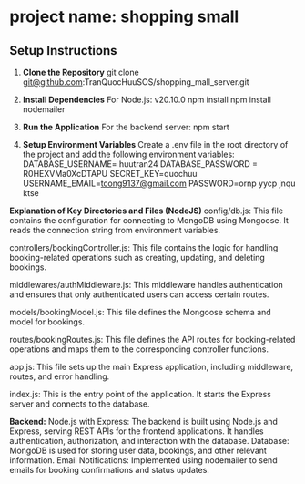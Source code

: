 # project name: shopping small
## Setup Instructions
1. **Clone the Repository**
   git clone git@github.com:TranQuocHuuSOS/shopping_mall_server.git

2. **Install Dependencies**
    For Node.js: v20.10.0
    npm install
    npm install nodemailer

3. **Run the Application**
    For the backend server:
    npm start

4. **Setup Environment Variables**
Create a .env file in the root directory of the project and add the following environment variables:
DATABASE_USERNAME= huutran24
DATABASE_PASSWORD = R0HEXVMa0XcDTAPU
SECRET_KEY=quochuu
USERNAME_EMAIL=tcong9137@gmail.com
PASSWORD=ornp yycp jnqu ktse

**Explanation of Key Directories and Files (NodeJS)**
config/db.js: This file contains the configuration for connecting to MongoDB using Mongoose. It reads the connection string from environment variables.

controllers/bookingController.js: This file contains the logic for handling booking-related operations such as creating, updating, and deleting bookings.

middlewares/authMiddleware.js: This middleware handles authentication and ensures that only authenticated users can access certain routes.

models/bookingModel.js: This file defines the Mongoose schema and model for bookings.

routes/bookingRoutes.js: This file defines the API routes for booking-related operations and maps them to the corresponding controller functions.

app.js: This file sets up the main Express application, including middleware, routes, and error handling.

index.js: This is the entry point of the application. It starts the Express server and connects to the database.


**Backend:**
Node.js with Express: The backend is built using Node.js and Express, serving REST APIs for the frontend applications. It handles authentication, authorization, and interaction with the database.
Database: MongoDB is used for storing user data, bookings, and other relevant information.
Email Notifications: Implemented using nodemailer to send emails for booking confirmations and status updates.